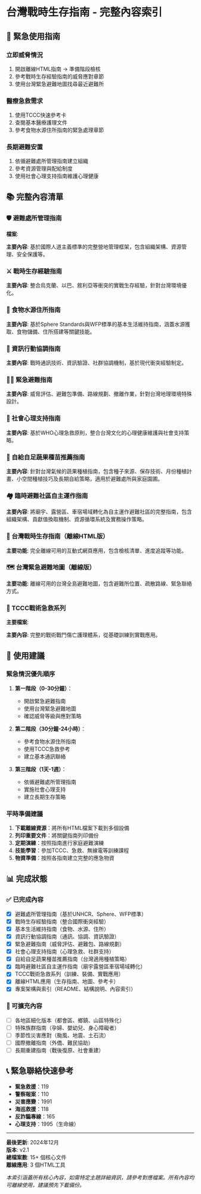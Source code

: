 # 台灣戰時生存指南 - 完整內容索引

## 🚨 緊急使用指南

### 立即威脅情況

1. 開啟離線HTML指南 → 準備階段檢核
2. 參考戰時生存經驗指南的威脅應對章節
3. 使用台灣緊急避難地圖找尋最近避難所

### 醫療急救需求

1. 使用TCCC快速參考卡
2. 查閱基本醫療護理文件
3. 參考食物水源住所指南的緊急處理章節

### 長期避難安置

1. 依循避難處所管理指南建立組織
2. 參考資源管理與配給制度
3. 使用社會心理支持指南維護心理健康

## 📚 完整內容清單

### 🛡️ 避難處所管理指南

**檔案**: 

**主要內容**: 基於國際人道主義標準的完整營地管理框架，包含組織架構、資源管理、安全保護等。

### ⚔️ 戰時生存經驗指南


**主要內容**: 整合烏克蘭、以巴、敘利亞等衝突的實戰生存經驗，針對台灣環境優化。

### 🍚 食物水源住所指南


**主要內容**: 基於Sphere Standards與WFP標準的基本生活維持指南，涵蓋水源獲取、食物儲備、住所搭建等關鍵技能。

### 📡 資訊行動協調指南


**主要內容**: 戰時通訊技術、資訊驗證、社群協調機制，基於現代衝突經驗制定。

### 🏃‍♂️ 緊急避難指南


**主要內容**: 威脅評估、避難包準備、路線規劃、撤離作業，針對台灣地理環境特殊設計。

### 💭 社會心理支持指南


**主要內容**: 基於WHO心理急救原則，整合台灣文化的心理健康維護與社會支持策略。

### 🌱 自給自足蔬果種苗推薦指南

**主要內容**: 針對台灣氣候的蔬果種植指南，包含種子來源、保存技術、月份種植計畫、小空間種植技巧及長期自給策略，適用於避難處所與家庭園圃。

### 🏘️ 臨時避難社區自主運作指南


**主要內容**: 將廟宇、露營區、車宿場域轉化為自主運作避難社區的完整指南，包含組織架構、貢獻值換取機制、資源循環系統及實務操作策略。

### 📱 台灣戰時生存指南（離線HTML版）


**主要功能**: 完全離線可用的互動式網頁應用，包含檢核清單、進度追蹤等功能。

### 🗺️ 台灣緊急避難地圖（離線版）


**主要功能**: 離線可用的台灣全島避難地圖，包含避難所位置、疏散路線、緊急聯絡方式。

### 🏥 TCCC戰術急救系列

**主要檔案**:

**主要內容**: 完整的戰術戰鬥傷亡護理體系，從基礎訓練到實戰應用。

## 🎯 使用建議

### 緊急情況優先順序

1. **第一階段（0-30分鐘）**：
   - 開啟緊急避難指南
   - 使用台灣緊急避難地圖
   - 確認威脅等級與應對策略

2. **第二階段（30分鐘-24小時）**：
   - 參考食物水源住所指南
   - 使用TCCC急救參考
   - 建立基本通訊聯絡

3. **第三階段（1天-1週）**：
   - 依循避難處所管理指南
   - 實施社會心理支持
   - 建立長期生存策略

### 平時準備建議

1. **下載離線資源**：將所有HTML檔案下載到多個設備
2. **列印重要文件**：將關鍵指南列印備份
3. **定期演練**：按照指南進行家庭避難演練
4. **技能學習**：參加TCCC、急救、無線電等訓練課程
5. **物資準備**：按照各指南建立完整的應急物資

## 📊 完成狀態

### ✅ 已完成內容

- [x] 避難處所管理指南（基於UNHCR、Sphere、WFP標準）
- [x] 戰時生存經驗指南（整合國際衝突經驗）
- [x] 基本生活維持指南（食物、水源、住所）
- [x] 資訊行動協調指南（通訊、協調、資訊驗證）
- [x] 緊急避難指南（威脅評估、避難包、路線規劃）
- [x] 社會心理支持指南（心理急救、社群支持）
- [x] 自給自足蔬果種苗推薦指南（台灣適用種植策略）
- [x] 臨時避難社區自主運作指南（廟宇露營區車宿場域轉化）
- [x] TCCC戰術急救系列（訓練、裝備、實戰應用）
- [x] 離線HTML應用（生存指南、地圖、參考卡）
- [x] 專案架構與索引（README、結構說明、內容索引）

### 🔄 可擴充內容

- [ ] 各地區細化版本（都會區、鄉鎮、山區特殊化）
- [ ] 特殊族群指南（孕婦、嬰幼兒、身心障礙者）
- [ ] 季節性災害應對（颱風、地震、土石流）
- [ ] 國際撤離指南（外僑、難民協助）
- [ ] 長期重建指南（戰後復原、社會重建）

## 📞 緊急聯絡快速參考

- **緊急救援**：119
- **警察報案**：110  
- **災害應變**：1991
- **海巡救援**：118
- **反詐騙專線**：165
- **心理支持**：1995（生命線）

---

**最後更新**: 2024年12月  
**版本**: v2.1  
**總檔案數**: 15+ 個核心文件  
**離線應用**: 3 個HTML工具  

*本索引涵蓋所有核心內容，如需特定主題詳細資訊，請參考對應檔案。所有內容均可離線使用，建議預先下載備份。*
